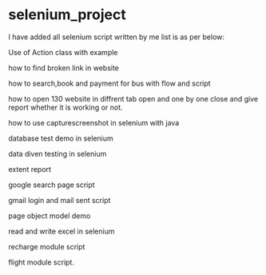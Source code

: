 # selenium_project
I have added all selenium script written by me list is as per below:

Use of Action class with example

how to find broken link in website 

how to search,book and payment for bus with flow and script

how to open 130 website in diffrent tab open and one by one close and give report whether it is working or not.

how to use capturescreenshot in selenium with java

database test demo in selenium

data diven testing in selenium

extent report

google search page script

gmail login and mail sent script

page object model demo

read and write excel in selenium

recharge module script

flight module script.
